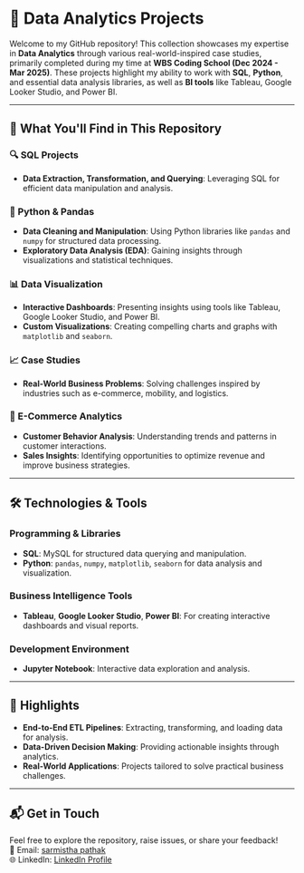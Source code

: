 # 🚀 Data Analytics Projects

Welcome to my GitHub repository! This collection showcases my expertise in **Data Analytics** through various real-world-inspired case studies, primarily completed during my time at **WBS Coding School (Dec 2024 - Mar 2025)**. These projects highlight my ability to work with **SQL**, **Python**, and essential data analysis libraries, as well as **BI tools** like Tableau, Google Looker Studio, and Power BI.

---

## 📂 What You'll Find in This Repository

### 🔍 SQL Projects
- **Data Extraction, Transformation, and Querying**: Leveraging SQL for efficient data manipulation and analysis.

### 🐍 Python & Pandas
- **Data Cleaning and Manipulation**: Using Python libraries like `pandas` and `numpy` for structured data processing.
- **Exploratory Data Analysis (EDA)**: Gaining insights through visualizations and statistical techniques.

### 📊 Data Visualization
- **Interactive Dashboards**: Presenting insights using tools like Tableau, Google Looker Studio, and Power BI.
- **Custom Visualizations**: Creating compelling charts and graphs with `matplotlib` and `seaborn`.

### 📈 Case Studies
- **Real-World Business Problems**: Solving challenges inspired by industries such as e-commerce, mobility, and logistics.

### 🛒 E-Commerce Analytics
- **Customer Behavior Analysis**: Understanding trends and patterns in customer interactions.
- **Sales Insights**: Identifying opportunities to optimize revenue and improve business strategies.

---

## 🛠️ Technologies & Tools

### Programming & Libraries
- **SQL**: MySQL for structured data querying and manipulation.
- **Python**: `pandas`, `numpy`, `matplotlib`, `seaborn` for data analysis and visualization.

### Business Intelligence Tools
- **Tableau**, **Google Looker Studio**, **Power BI**: For creating interactive dashboards and visual reports.

### Development Environment
- **Jupyter Notebook**: Interactive data exploration and analysis.

---

## 🌟 Highlights

- **End-to-End ETL Pipelines**: Extracting, transforming, and loading data for analysis.
- **Data-Driven Decision Making**: Providing actionable insights through analytics.
- **Real-World Applications**: Projects tailored to solve practical business challenges.

---

## 📬 Get in Touch

Feel free to explore the repository, raise issues, or share your feedback!  
📧 Email: [sarmistha pathak](mailto:Sarmisthapathak.diatm@gmail.com)  
🌐 LinkedIn: [LinkedIn Profile](https://www.linkedin.com/in/sarmistha-pathak/)  


